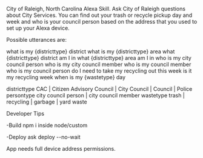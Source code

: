 
City of Raleigh, North Carolina Alexa Skill. Ask City of Raleigh questions about City Services. You can find out your trash or recycle pickup day and week and who is your council person based on the address that you used to set up your Alexa device.


Possible utterances are:

what is my {districttype} district
what is my {districttype} area
what {districttype} district am I in
what {districttype} area am I in
who is my city council person
who is my city council member
who is my council member
who is my council person
do I need to take my recycling out this week
is it my recycling week
when is my {wastetype} day

districttype	CAC | Citizen Advisory Council | City Council | Council | Police
persontype	city council person | city council member
wastetype	trash | recycling | garbage | yard waste


Developer Tips

-Build
npm i inside node/custom

-Deploy
ask deploy --no-wait

App needs full device address permissions.